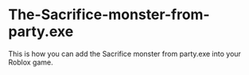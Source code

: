 # The-Sacrifice-monster-from-party.exe
This is how you can add the Sacrifice monster from party.exe into your Roblox game.
